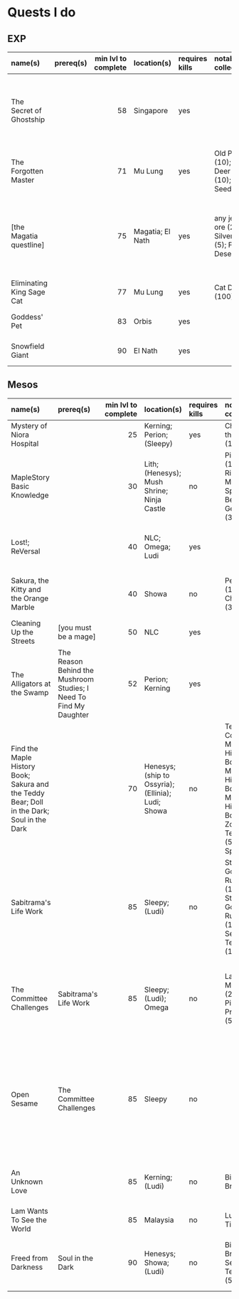 # Quests I do

## EXP

| name(s)                   | prereq(s) | min lvl to complete | location(s)      | requires kills | notable collectables                                   |     EXP | other rewards                                                                 | who dunnit               |
| :------------------------ | :-------- | ------------------: | :--------------- | :------------- | :----------------------------------------------------- | ------: | :---------------------------------------------------------------------------- | :----------------------- |
| The Secret of Ghostship   |           |                  58 | Singapore        | yes            |                                                        | 155,000 | mesos (100,000); White Essence (1); Chili Crabs or some shit (???)            | cervid; capreolina; rusa |
| The Forgotten Master      |           |                  71 | Mu Lung          | yes            | Old Paper (10); Broken Deer Horn (10); Peach Seed (50) | 218,300 | fame (15)                                                                     | cervid; capreolina; rusa |
| \[the Magatia questline\] |           |                  75 | Magatia; El Nath | yes            | any jewel ore (2); Silver Ore (5); Flaming Desert (50) | 639,100 | fame (30); Elixir (30); Melting Cheese (30); ACP (10); Russelon's Potion (20) | cervid; capreolina; rusa |
| Eliminating King Sage Cat |           |                  77 | Mu Lung          | yes            | Cat Doll (100)                                         | 282,700 | fame (17)                                                                     | cervid; capreolina; rusa |
| Goddess' Pet              |           |                  83 | Orbis            | yes            |                                                        | 385,600 | fame (20)                                                                     | cervid; capreolina; rusa |
| Snowfield Giant           |           |                  90 | El Nath          | yes            |                                                        | 541,900 | fame (20)                                                                     | cervid; capreolina; rusa |

## Mesos

| name(s)                                                                                    | prereq(s)                                                          | min lvl to complete | location(s)                                        | requires kills | notable collectables                                                                                                                           |    EXP | other rewards                                                                                              | who dunnit               |
| :----------------------------------------------------------------------------------------- | :----------------------------------------------------------------- | ------------------: | :------------------------------------------------- | :------------- | :--------------------------------------------------------------------------------------------------------------------------------------------- | -----: | :--------------------------------------------------------------------------------------------------------- | :----------------------- |
| Mystery of Niora Hospital                                                                  |                                                                    |                  25 | Kerning; Perion; (Sleepy)                          | yes            | Charm of the Undead (100)                                                                                                                      |  7,300 | Old Raggedy Cape (1)                                                                                       | cervid; capreolina; rusa |
| MapleStory Basic Knowledge                                                                 |                                                                    |                  30 | Lith; (Henesys); Mush Shrine; Ninja Castle         | no             | Pig's Head (1); Pig's Ribbon (20); Maple Special Bento (2); Genin Doll (30)                                                                    |      0 | Shoe Jump 30% (1); Elixir (10); assorted potions                                                           | cervid; capreolina; rusa |
| Lost!; ReVersal                                                                            |                                                                    |                  40 | NLC; Omega; Ludi                                   | yes            |                                                                                                                                                | 18,000 | GFA 70% (1); fame (7); Elpam Elixir (7)                                                                    | cervid; capreolina; rusa |
| Sakura, the Kitty and the Orange Marble                                                    |                                                                    |                  40 | Showa                                              | no             | Pet Food (1); Fried Chicken (300)                                                                                                              |      0 | Shoe Jump 30% (1); Helm HP 30% (1)                                                                         | cervid; capreolina; rusa |
| Cleaning Up the Streets                                                                    | \[you must be a mage\]                                             |                  50 | NLC                                                | yes            |                                                                                                                                                | 15,000 | Nocturnal Staff (1)                                                                                        | cervid                   |
| The Alligators at the Swamp                                                                | The Reason Behind the Mushroom Studies; I Need To Find My Daughter |                  52 | Perion; Kerning                                    | yes            |                                                                                                                                                | 45,000 | Cape INT 60% (1); job-based 10% weapon scroll (1)                                                          | capreolina; rusa         |
| Find the Maple History Book; Sakura and the Teddy Bear; Doll in the Dark; Soul in the Dark |                                                                    |                  70 | Henesys; (ship to Ossyria); (Ellinia); Ludi; Showa | no             | Teddy's Cotton (50); Maple History Book I (1); Maple History Book II (1); Maple History Book III (1); Zombie Teddy Bear (50); Free Spirit (50) |  6,500 | random 30% scroll (3); Medal of Honor (1)                                                                  |                          |
| Sabitrama's Life Work                                                                      |                                                                    |                  85 | Sleepy; (Ludi)                                     | no             | Stone Golem Rubble (100); Dark Stone Golem Rubble (100); Sealed Teddy Bear (100)                                                               | 15,000 | OA INT 30% (1) **OR** Glove DEX 30% (1)                                                                    | cervid; capreolina       |
| The Committee Challenges                                                                   | Sabitrama's Life Work                                              |                  85 | Sleepy; (Ludi); Omega                              | no             | Lazy Buffy's Marble (200); Dual Pirate's Propeller (500)                                                                                       |  5,000 | GFA 30% (1) **OR** OA INT 30% (1) **OR** Glove DEX 30% (1) **OR** Power Elixir (1)                         |                          |
| Open Sesame                                                                                | The Committee Challenges                                           |                  85 | Sleepy                                             | no             |                                                                                                                                                |      0 | random 30% scroll (1) **OR** Rower (1) **OR** Elixir (10) **OR** Orihalcon Ore (20) **OR** Fat Sausage (1) |                          |
| An Unknown Love                                                                            |                                                                    |                  85 | Kerning; (Ludi)                                    | no             | Binding Bridle (100)                                                                                                                           | 10,000 | OA INT 30% (1); Glove DEX 30% (1)                                                                          |                          |
| Lam Wants To See the World                                                                 |                                                                    |                  85 | Malaysia                                           | no             | Lucky Bus Ticket (100)                                                                                                                         | 15,000 | random 30% scroll (1)                                                                                      |                          |
| Freed from Darkness                                                                        | Soul in the Dark                                                   |                  90 | Henesys; Showa; (Ludi)                             | no             | Binding Bridle (50); Sealed Teddy Bear (50)                                                                                                    | 65,000 | random 30% scroll (2); fame (10); Elixir (2)                                                               |                          |
